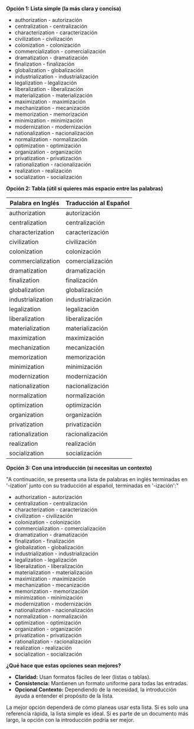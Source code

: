

**Opción 1: Lista simple (la más clara y concisa)**

*   authorization - autorización
*   centralization - centralización
*   characterization - caracterización
*   civilization - civilización
*   colonization - colonización
*   commercialization - comercialización
*   dramatization - dramatización
*   finalization - finalización
*   globalization - globalización
*   industrialization - industrialización
*   legalization - legalización
*   liberalization - liberalización
*   materialization - materialización
*   maximization - maximización
*   mechanization - mecanización
*   memorization - memorización
*   minimization - minimización
*   modernization - modernización
*   nationalization - nacionalización
*   normalization - normalización
*   optimization - optimización
*   organization - organización
*   privatization - privatización
*   rationalization - racionalización
*   realization - realización
*   socialization - socialización

**Opción 2: Tabla (útil si quieres más espacio entre las palabras)**

| Palabra en Inglés | Traducción al Español |
|---|---|
| authorization | autorización |
| centralization | centralización |
| characterization | caracterización |
| civilization | civilización |
| colonization | colonización |
| commercialization | comercialización |
| dramatization | dramatización |
| finalization | finalización |
| globalization | globalización |
| industrialization | industrialización |
| legalization | legalización |
| liberalization | liberalización |
| materialization | materialización |
| maximization | maximización |
| mechanization | mecanización |
| memorization | memorización |
| minimization | minimización |
| modernization | modernización |
| nationalization | nacionalización |
| normalization | normalización |
| optimization | optimización |
| organization | organización |
| privatization | privatización |
| rationalization | racionalización |
| realization | realización |
| socialization | socialización |

**Opción 3: Con una introducción (si necesitas un contexto)**

"A continuación, se presenta una lista de palabras en inglés terminadas en '-ization' junto con su traducción al español, terminadas en '-ización':"

*   authorization - autorización
*   centralization - centralización
*   characterization - caracterización
*   civilization - civilización
*   colonization - colonización
*   commercialization - comercialización
*   dramatization - dramatización
*   finalization - finalización
*   globalization - globalización
*   industrialization - industrialización
*   legalization - legalización
*   liberalization - liberalización
*   materialization - materialización
*   maximization - maximización
*   mechanization - mecanización
*   memorization - memorización
*   minimization - minimización
*   modernization - modernización
*   nationalization - nacionalización
*   normalization - normalización
*   optimization - optimización
*   organization - organización
*   privatization - privatización
*   rationalization - racionalización
*   realization - realización
*   socialization - socialización

**¿Qué hace que estas opciones sean mejores?**

*   **Claridad:**  Usan formatos fáciles de leer (listas o tablas).
*   **Consistencia:** Mantienen un formato uniforme para todas las entradas.
*   **Opcional Contexto:**  Dependiendo de la necesidad, la introducción ayuda a entender el propósito de la lista.

La mejor opción dependerá de cómo planeas usar esta lista.  Si es solo una referencia rápida, la lista simple es ideal. Si es parte de un documento más largo, la opción con la introducción podría ser mejor.

